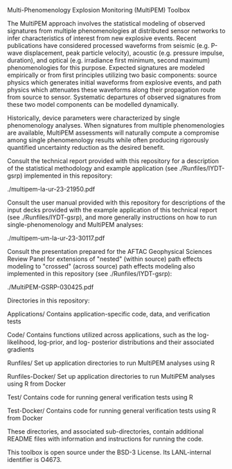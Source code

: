 Multi-Phenomenology Explosion Monitoring (MultiPEM) Toolbox

The MultiPEM approach involves the statistical modeling of observed
signatures from multiple phenomenologies at distributed sensor networks
to infer characteristics of interest from new explosive events. Recent
publications have considered processed waveforms from seismic (e.g.
P-wave displacement, peak particle velocity), acoustic (e.g. pressure
impulse, duration), and optical (e.g. irradiance first minimum, second
maximum) phenomenologies for this purpose. Expected signatures are
modeled empirically or from first principles utilizing two basic
components: source physics which generates initial waveforms from
explosive events, and path physics which attenuates these waveforms
along their propagation route from source to sensor. Systematic
departures of observed signatures from these two model components can
be modelled dynamically.

Historically, device parameters were characterized by single
phenomenology analyses. When signatures from multiple phenomenologies
are available, MultiPEM assessments will naturally compute a compromise
among single phenomenology results while often producing rigorously
quantified uncertainty reduction as the desired benefit.

Consult the technical report provided with this repository for a
description of the statistical methodology and example application
(see ./Runfiles/IYDT-gsrp) implemented in this repository:

./multipem-la-ur-23-21950.pdf

Consult the user manual provided with this repository for descriptions
of the input decks provided with the example application of this
technical report (see ./Runfiles/IYDT-gsrp), and more generally
instructions on how to run single-phenomenology and MultiPEM analyses:

./multipem-um-la-ur-23-30117.pdf

Consult the presentation prepared for the AFTAC Geophysical Sciences
Review Panel for extensions of "nested" (within source) path effects
modeling to "crossed" (across source) path effects modeling also
implemented in this repository (see ./Runfiles/IYDT-gsrp):

./MultiPEM-GSRP-030425.pdf

Directories in this repository:

Applications/
	Contains application-specific code, data, and
	verification tests

Code/
	Contains functions utilized across applications,
	such as the log-likelihood, log-prior, and log-
	posterior distributions and their associated
	gradients

Runfiles/
	Set up application directories to run
	MultiPEM analyses using R

Runfiles-Docker/
	Set up application directories to run
	MultiPEM analyses using R from Docker

Test/
	Contains code for running general verification
	tests using R

Test-Docker/
	Contains code for running general verification
	tests using R from Docker

These directories, and associated sub-directories, contain additional
README files with information and instructions for running the code.

This toolbox is open source under the BSD-3 License.
Its LANL-internal identifier is O4673.

